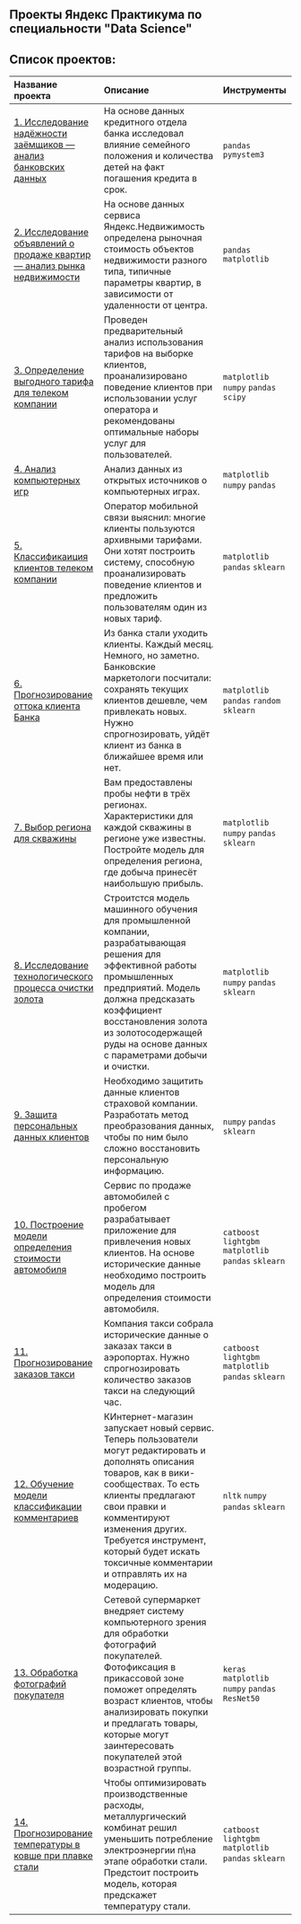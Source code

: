 ## Проекты Яндекс Практикума по специальности "Data Science"

## Список проектов:
| Название проекта | Описание | Инструменты |
| :------------------- | :---------------------- | :---------------------- |
| [1. Исследование надёжности заёмщиков — анализ банковских данных](https://github.com/Imashev-A/Yandex_practicum/tree/main/01_research_borrower_reliability) | На основе данных кредитного отдела банка исследовал влияние семейного положения и количества детей на факт погашения кредита в срок.  | `pandas` `pymystem3` | 
| [2. Исследование объявлений о продаже квартир — анализ рынка недвижимости](https://github.com/Imashev-A/Yandex_practicum/tree/main/02_estate_market_research) | На основе данных сервиса Яндекс.Недвижимость определена рыночная стоимость объектов недвижимости разного типа, типичные параметры квартир, в зависимости от удаленности от центра. | `pandas` `matplotlib` |
| [3. Определение выгодного тарифа для телеком компании](https://github.com/Imashev-A/Yandex_practicum/tree/main/03_telecom_tariff) | Проведен предварительный анализ использования тарифов на выборке клиентов, проанализировано поведение клиентов при использовании услуг оператора и рекомендованы оптимальные наборы услуг для пользователей. | `matplotlib` `numpy` `pandas` `scipy` |
| [4. Анализ компьютерных игр](https://github.com/Imashev-A/Yandex_practicum/tree/main/04_analysis_game_market) | Анализ данных из открытых источников о компьютерных играх. | `matplotlib` `numpy` `pandas` | 
| [5. Классификаиция клиентов телеком компании](https://github.com/Imashev-A/Yandex_practicum/tree/main/05_recomendation_tariff) | Оператор мобильной связи выяснил: многие клиенты пользуются архивными тарифами. Они хотят построить систему, способную проанализировать поведение клиентов и предложить пользователям один из новых тариф. |  `matplotlib` `pandas` `sklearn` | 
| [6. Прогнозирование оттока клиента Банка](https://github.com/Imashev-A/Yandex_practicum/tree/main/06_bank_customer_churn) | Из банка стали уходить клиенты. Каждый месяц. Немного, но заметно. Банковские маркетологи посчитали: сохранять текущих клиентов дешевле, чем привлекать новых. Нужно спрогнозировать, уйдёт клиент из банка в ближайшее время или нет. |  `matplotlib` `pandas` `random` `sklearn` | 
| [7. Выбор региона для скважины](https://github.com/Imashev-A/Yandex_practicum/tree/main/07_well_location) | Вам предоставлены пробы нефти в трёх регионах. Характеристики для каждой скважины в регионе уже известны. Постройте модель для определения региона, где добыча принесёт наибольшую прибыль. |  `matplotlib` `numpy` `pandas` `sklearn` | 
| [8. Исследование технологического процесса очистки золота](https://github.com/Imashev-A/Yandex_practicum/tree/main/08_recovery_of_gold) | Строитстся модель машинного обучения для промышленной компании, разрабатывающая решения для эффективной работы промышленных предприятий. Модель должна предсказать коэффициент восстановления золота из золотосодержащей руды на основе данных с параметрами добычи и очистки. |  `matplotlib` `numpy` `pandas` `sklearn` | 
| [9. Защита персональных данных клиентов](https://github.com/Imashev-A/Yandex_practicum/tree/main/09_protection_personal_information) | Необходимо защитить данные клиентов страховой компании. Разработать метод преобразования данных, чтобы по ним было сложно восстановить персональную информацию. |  `numpy` `pandas` `sklearn` | 
| [10. Построение модели определения стоимости автомобиля](https://github.com/Imashev-A/Yandex_practicum/tree/main/10_definition_price_car) | Сервис по продаже автомобилей с пробегом  разрабатывает приложение для привлечения новых клиентов. На основе исторические данные необходимо построить модель для определения стоимости автомобиля. | `catboost` `lightgbm` `matplotlib` `pandas` `sklearn` | 
| [11. Прогнозирование заказов такси](https://github.com/Imashev-A/Yandex_practicum/tree/main/11_taxi_order_forecast) | Компания такси собрала исторические данные о заказах такси в аэропортах. Нужно спрогнозировать количество заказов такси на следующий час. | `catboost` `lightgbm` `matplotlib` `pandas` `sklearn` | 
| [12. Обучение модели классификации комментариев](https://github.com/Imashev-A/Yandex_practicum/tree/main/12_classification_toxic_tweets) | КИнтернет-магазин запускает новый сервис. Теперь пользователи могут редактировать и дополнять описания товаров, как в вики-сообществах. То есть клиенты предлагают свои правки и комментируют изменения других. Требуется инструмент, который будет искать токсичные комментарии и отправлять их на модерацию. | `nltk` `numpy` `pandas` `sklearn` | 
| [13. Обработка фотографий покупателя](https://github.com/Imashev-A/Yandex_practicum/tree/main/13_age_by_photo) | Сетевой супермаркет внедряет систему компьютерного зрения для обработки фотографий покупателей. Фотофиксация в прикассовой зоне поможет определять возраст клиентов, чтобы анализировать покупки и предлагать товары, которые могут заинтересовать покупателей этой возрастной группы. | `keras` `matplotlib` `numpy` `pandas` `ResNet50` |  
| [14. Прогнозирование температуры в ковше при плавке стали](https://github.com/Imashev-A/Yandex_practicum/tree/main/14_prediction_melt_temperature) | Чтобы оптимизировать производственные расходы, металлургический комбинат решил уменьшить потребление электроэнергии п\на этапе обработки стали. Предстоит построить модель, которая предскажет температуру стали. | `catboost` `lightgbm` `matplotlib` `pandas` `sklearn` |
